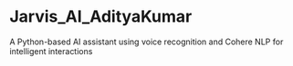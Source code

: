 # Jarvis_AI_AdityaKumar
A Python-based AI assistant using voice recognition and Cohere NLP for intelligent interactions
